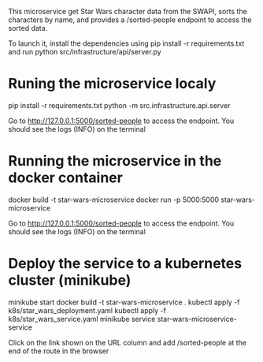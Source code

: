 This microservice get Star Wars character data from the SWAPI, sorts the characters by name, and provides a /sorted-people endpoint to access the sorted data. 

To launch it, install the dependencies using pip install -r requirements.txt and run python src/infrastructure/api/server.py


# Runing the microservice localy
pip install -r requirements.txt
python -m src.infrastructure.api.server

Go to http://127.0.0.1:5000/sorted-people to access the endpoint. You should see the logs (INFO) on the terminal

# Running the microservice in the docker container
docker build -t star-wars-microservice
docker run -p 5000:5000 star-wars-microservice

Go to http://127.0.0.1:5000/sorted-people to access the endpoint. You should see the logs (INFO) on the terminal

# Deploy the service to a kubernetes cluster (minikube)
minikube start
docker build -t star-wars-microservice .
kubectl apply -f k8s/star_wars_deployment.yaml
kubectl apply -f k8s/star_wars_service.yaml
minikube service star-wars-microservice-service

Click on the link shown on the URL column and add /sorted-people at the end of the route in the browser



